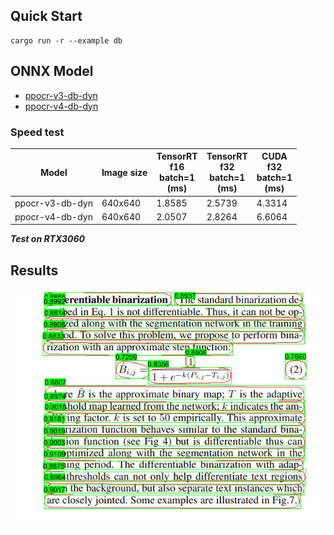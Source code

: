 ## Quick Start

```shell
cargo run -r --example db
```

## ONNX Model

- [ppocr-v3-db-dyn](https://github.com/jamjamjon/assets/releases/download/v0.0.1/ppocr-v3-db-dyn.onnx)  
- [ppocr-v4-db-dyn](https://github.com/jamjamjon/assets/releases/download/v0.0.1/ppocr-v4-db-dyn.onnx)

### Speed test

| Model           | Image size | TensorRT<br />f16<br />batch=1<br />(ms) | TensorRT<br />f32<br />batch=1<br />(ms) | CUDA<br />f32<br />batch=1<br />(ms) |
| --------------- | ---------- | ---------------------------------------- | ---------------------------------------- | ------------------------------------ |
| ppocr-v3-db-dyn | 640x640    | 1.8585                                   | 2.5739                                   | 4.3314                               |
| ppocr-v4-db-dyn | 640x640    | 2.0507                                   | 2.8264                                   | 6.6064                               |

***Test on RTX3060***

## Results

![](./demo.jpg)
